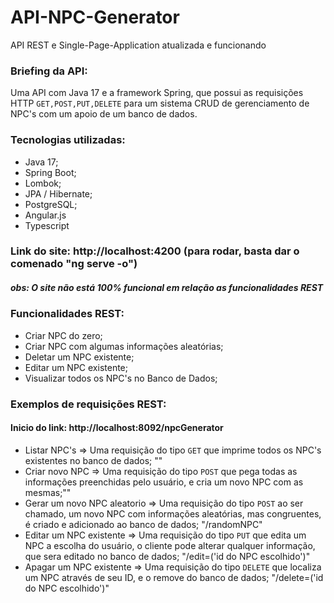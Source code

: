 # API-NPC-Generator
API REST e Single-Page-Application atualizada e funcionando

### Briefing da API:
Uma API com Java 17 e a framework Spring, que possui as requisições HTTP ```GET,POST,PUT,DELETE``` para um sistema CRUD de gerenciamento de NPC's com um apoio de um banco de dados.

### Tecnologias utilizadas:
- Java 17;
- Spring Boot;
- Lombok;
- JPA / Hibernate;
- PostgreSQL;
- Angular.js
- Typescript


### Link do site: http://localhost:4200 (para rodar, basta dar o comenado "ng serve -o")
##### obs: O site não está 100% funcional em relação as funcionalidades REST


### Funcionalidades REST: 
- Criar NPC do zero;
- Criar NPC com algumas informações aleatórias;
- Deletar um NPC existente;
- Editar um NPC existente;
- Visualizar todos os NPC's no Banco de Dados;

### Exemplos de requisições REST:

#### Inicio do link: http://localhost:8092/npcGenerator

- Listar NPC's => Uma requisição do tipo ```GET``` que imprime todos os NPC's existentes no banco de dados; ""
- Criar novo NPC => Uma requisição do tipo ```POST``` que pega todas as informações preenchidas pelo usuário, e cria um novo NPC com as mesmas;""
- Gerar um novo NPC aleatorio => Uma requisição do tipo ```POST``` ao ser chamado, um novo NPC com informações aleatórias, mas congruentes, é criado e adicionado ao banco de dados;  "/randomNPC"
- Editar um NPC existente =>  Uma requisição do tipo ```PUT``` que edita um NPC a escolha do usuário, o cliente pode alterar qualquer informação, que sera editado no banco de dados;  "/edit=('id do NPC escolhido')"
- Apagar um NPC existente =>  Uma requisição do tipo ```DELETE``` que localiza um NPC através de seu ID, e o remove do banco de dados; "/delete=('id do NPC escolhido')"

